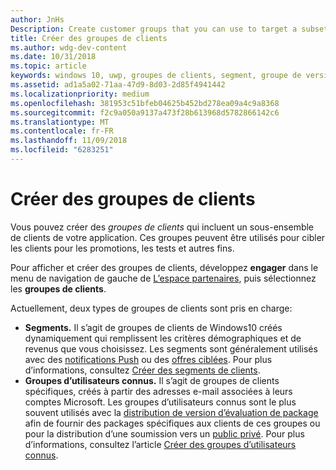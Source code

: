 ```yaml
---
author: JnHs
Description: Create customer groups that you can use to target a subset of your app's customer base for promotions, testing, or other purposes.
title: Créer des groupes de clients
ms.author: wdg-dev-content
ms.date: 10/31/2018
ms.topic: article
keywords: windows 10, uwp, groupes de clients, segment, groupe de versions d’évaluation, groupe d’utilisateurs connus
ms.assetid: ad1a5a02-71aa-47d9-8d03-2d85f4941442
ms.localizationpriority: medium
ms.openlocfilehash: 381953c51bfeb04625b452bd278ea09a4c9a8368
ms.sourcegitcommit: f2c9a050a9137a473f28b613968d5782866142c6
ms.translationtype: MT
ms.contentlocale: fr-FR
ms.lasthandoff: 11/09/2018
ms.locfileid: "6283251"
---
```

# <a name="create-customer-groups"></a>Créer des groupes de clients

Vous pouvez créer des *groupes de clients* qui incluent un sous-ensemble de clients de votre application. Ces groupes peuvent être utilisés pour cibler les clients pour les promotions, les tests et autres fins.

Pour afficher et créer des groupes de clients, développez **engager** dans le menu de navigation de gauche de [L’espace partenaires](https://partner.microsoft.com/dashboard), puis sélectionnez les **groupes de clients**.

Actuellement, deux types de groupes de clients sont pris en charge:

- **Segments.** Il s’agit de groupes de clients de Windows10 créés dynamiquement qui remplissent les critères démographiques et de revenus que vous choisissez. Les segments sont généralement utilisés avec des [notifications Push](send-push-notifications-to-your-apps-customers.md) ou des [offres ciblées](use-targeted-offers-to-maximize-engagement-and-conversions.md). Pour plus d’informations, consultez [Créer des segments de clients](create-customer-segments.md).
- **Groupes d’utilisateurs connus.** Il s’agit de groupes de clients spécifiques, créés à partir des adresses e-mail associées à leurs comptes Microsoft. Les groupes d’utilisateurs connus sont le plus souvent utilisés avec la [distribution de version d’évaluation de package](package-flights.md) afin de fournir des packages spécifiques aux clients de ces groupes ou pour la distribution d’une soumission vers un [public privé](choose-visibility-options.md#audience). Pour plus d’informations, consultez l’article [Créer des groupes d’utilisateurs connus](create-known-user-groups.md).
